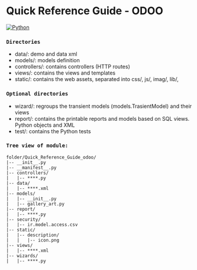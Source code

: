 # Quick Reference Guide - ODOO
[![Python](https://img.shields.io/badge/Python-3776AB?style=for-the-badge&logo=python&logoColor=white&labelColor=101010)]() 
### `Directories`
- data/: demo and data xml
- models/: models definition
- controllers/: contains controllers (HTTP routes)
- views/: contains the views and templates
- static/: contains the web assets, separated into css/, js/, imag/, lib/,

### `Optional directories`
- wizard/: regroups the transient models (models.TrasientModel) and their views
- report/: contains the printable reports and models based on SQL views. Python objects and XML
- test/: contains the Python tests

### `Tree view of module:`
```
folder/Quick_Reference_Guide_odoo/
|-- __init__.py
|-- __manifest__.py
|-- controllers/
|   |-- ****.py
|-- data/
|   |-- ****.xml
|-- models/
|   |-- __init__.py
|   |-- gallery_art.py 
|-- report/
|   |-- ****.py
|-- security/
|   |-- ir.model.access.csv
|-- static/
|   |-- description/
|   |   |-- icon.png
|-- views/
|   |-- ****.xml
|-- wizards/
|   |-- ****.py
```
